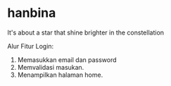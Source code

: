 # hanbina
It's about a star that shine brighter in the constellation

Alur Fitur Login:
1. Memasukkan email dan password
2. Memvalidasi masukan.
3. Menampilkan halaman home.
